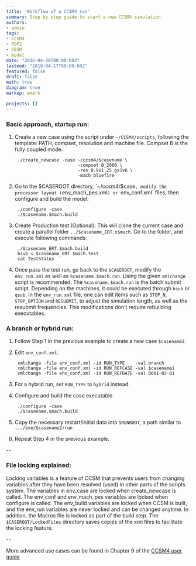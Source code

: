 ```yaml
---
title: 'Workflow of a CCSM4 run'
summary: Step by step guide to start a new CCSM4 simulation
authors:
- admin
tags:
- CCSM4
- POP2
- CESM
- model
date: "2016-04-20T00:00:00Z"
lastmod: "2019-04-17T00:00:00Z"
featured: false
draft: false
math: true
diagram: true
markup: mmark

projects: []
---
```

### Basic approach, startup run:

1. Create a new case using the script under `~/CCSM4/scripts`, following the template: PATH, compset, resolution and machine file. Compset B is the fully coupled mode. 

		./create_newcase -case ~/ccsm4/$casename \
                               -compset B_2000 \
                               -res 0.9x1.25_gx1v6 \
                               -mach bluefire 
                               
2. Go to the $CASEROOT directory, `~/ccsm4/$case`, modify the processor layout (`env_mach_pes.xml`) or `env_conf.xml` files, then configure and build the model:

		./configure -case
		./$casename.$mach.build  
		
3. Create Production test (Optional): This will clone the current case and create a parallel folder `../$casename_ERT.x$mach`. Go to the folder, and execute following commands:

		./$casename_ERT.$mach.build
		bsub < $casename_ERT.$mach.test
		cat TestStatus

4. Once pass the test run, go back to the `$CASEROOT`, modify the `env_run.xml` as well as `%casename.$mach.run`. Using the given `xmlchange` script is recommended. The `%casename.$mach.run` is the batch submit script. Depending on the machines, it could be executed through `bsub` or `qsub`. In the `env_run.xml` file, one can edit items such as `STOP_N`, `STOP_OPTION` and `RESUBMIT`, to adjust the simulation length, as well as the resubmit frequencies. This modifications don't require rebuilding executables.



### A branch or hybrid run:
1. Follow Step 1 in the previous example to create a new case `$casename2`.
2. Edit `env_conf.xml`:

		xmlchange -file env_conf.xml -id RUN_TYPE    -val branch
		xmlchange -file env_conf.xml -id RUN_REFCASE -val $casename1
		xmlchange -file env_conf.xml -id RUN_REFDATE -val 0001-02-01
		
3. For a hybrid run, set `RUN_TYPE` to `hybrid` instead.

4. Configure and build the case executable.

		./configure -case
		./$casename.$mach.build   

5. Copy the necessary restart/initial data into `$RUNROOT`, a path similar to `.../exe/$casename2/run`
6. Repeat Step 4 in the previous example. 

--

### File locking explained:
Locking variables is a feature of CCSM that prevents users from changing variables after they have been resolved (used) in other parts of the scripts system. The variables in env_case are locked when create_newcase is called. The env_conf and env_mach_pes variables are locked when configure is called. The env_build variables are locked when CCSM is built, and the env_run variables are never locked and can be changed anytime. In addition, the Macros file is locked as part of the build step. The `$CASEROOT/LockedFiles` directory saves copies of the xml files to facilitate the locking feature. 


--

More advanced use cases can be found in Chapter 9 of the [CCSM4 user guide](http://www.cesm.ucar.edu/models/ccsm4.0/ccsm_doc/ug.pdf)
                             